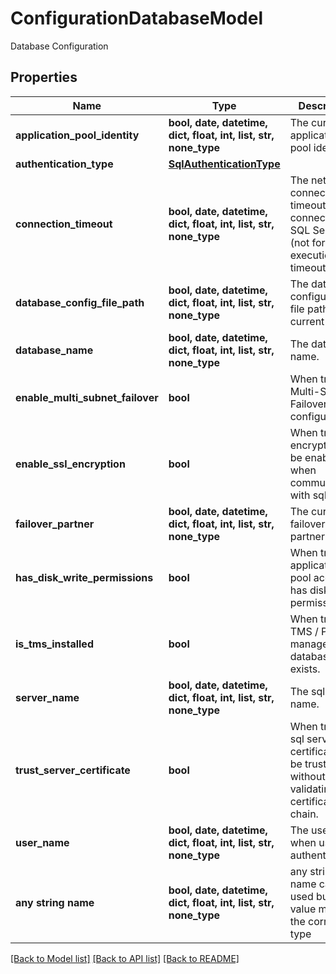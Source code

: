 # ConfigurationDatabaseModel

Database Configuration

## Properties
Name | Type | Description | Notes
------------ | ------------- | ------------- | -------------
**application_pool_identity** | **bool, date, datetime, dict, float, int, list, str, none_type** | The current application pool identity. | [optional] 
**authentication_type** | [**SqlAuthenticationType**](SqlAuthenticationType.md) |  | [optional] 
**connection_timeout** | **bool, date, datetime, dict, float, int, list, str, none_type** | The network connection timeout for connecting to SQL Server (not for query execution timeouts). | [optional] 
**database_config_file_path** | **bool, date, datetime, dict, float, int, list, str, none_type** | The database configuration file path on the current server. | [optional] 
**database_name** | **bool, date, datetime, dict, float, int, list, str, none_type** | The database name. | [optional] 
**enable_multi_subnet_failover** | **bool** | When true Multi-Subnet Failover is configured. | [optional] 
**enable_ssl_encryption** | **bool** | When true ssl encryption will be enabled when communicating with sql server. | [optional] 
**failover_partner** | **bool, date, datetime, dict, float, int, list, str, none_type** | The current failover partner. | [optional] 
**has_disk_write_permissions** | **bool** | When true the application pool account has disk write permissions. | [optional] 
**is_tms_installed** | **bool** | When true the TMS / Privilege manager database exists. | [optional] 
**server_name** | **bool, date, datetime, dict, float, int, list, str, none_type** | The sql server name. | [optional] 
**trust_server_certificate** | **bool** | When true the sql server ssl certificate will be trusted without validating the certificate chain. | [optional] 
**user_name** | **bool, date, datetime, dict, float, int, list, str, none_type** | The username when using sql authentication. | [optional] 
**any string name** | **bool, date, datetime, dict, float, int, list, str, none_type** | any string name can be used but the value must be the correct type | [optional]

[[Back to Model list]](../README.md#documentation-for-models) [[Back to API list]](../README.md#documentation-for-api-endpoints) [[Back to README]](../README.md)


